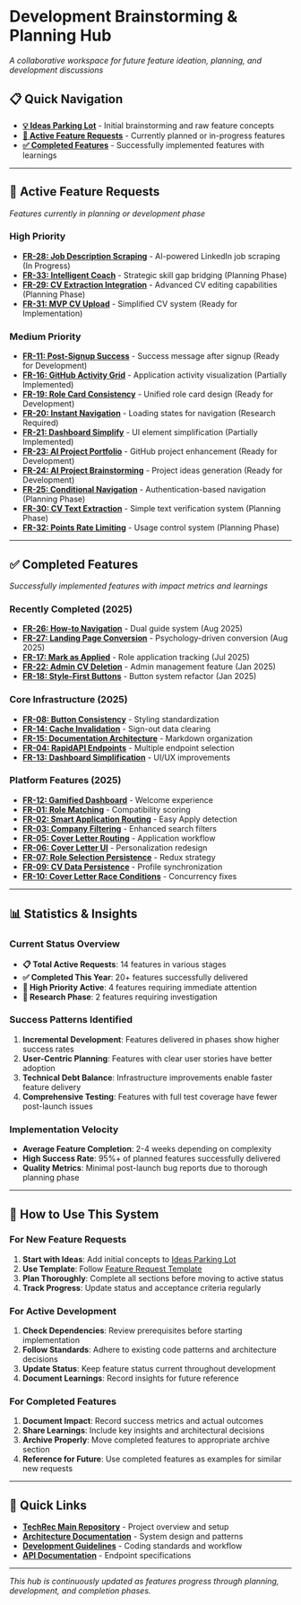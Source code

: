 # Development Brainstorming & Planning Hub

*A collaborative workspace for future feature ideation, planning, and development discussions*

## 📋 Quick Navigation

- **[💡 Ideas Parking Lot](./ideas-parking-lot.md)** - Initial brainstorming and raw feature concepts
- **[🚀 Active Feature Requests](#active-feature-requests)** - Currently planned or in-progress features
- **[✅ Completed Features](#completed-features)** - Successfully implemented features with learnings

---

## 🚀 Active Feature Requests

*Features currently in planning or development phase*

### High Priority
- **[FR-28: Job Description Scraping](./active/FR-28-job-description-scraping.md)** - AI-powered LinkedIn job scraping (In Progress)
- **[FR-33: Intelligent Coach](./active/FR-33-intelligent-coach.md)** - Strategic skill gap bridging (Planning Phase)
- **[FR-29: CV Extraction Integration](./active/FR-29-cv-extraction-integration.md)** - Advanced CV editing capabilities (Planning Phase)
- **[FR-31: MVP CV Upload](./active/FR-31-mvp-cv-upload.md)** - Simplified CV system (Ready for Implementation)

### Medium Priority  
- **[FR-11: Post-Signup Success](./active/FR-11-post-signup-success.md)** - Success message after signup (Ready for Development)
- **[FR-16: GitHub Activity Grid](./active/FR-16-github-activity-grid.md)** - Application activity visualization (Partially Implemented)
- **[FR-19: Role Card Consistency](./active/FR-19-role-card-consistency.md)** - Unified role card design (Ready for Development)
- **[FR-20: Instant Navigation](./active/FR-20-instant-navigation.md)** - Loading states for navigation (Research Required)
- **[FR-21: Dashboard Simplify](./active/FR-21-dashboard-simplify.md)** - UI element simplification (Partially Implemented)
- **[FR-23: AI Project Portfolio](./active/FR-23-ai-project-portfolio.md)** - GitHub project enhancement (Ready for Development)
- **[FR-24: AI Project Brainstorming](./active/FR-24-ai-project-brainstorming.md)** - Project ideas generation (Ready for Development)
- **[FR-25: Conditional Navigation](./active/FR-25-conditional-navigation.md)** - Authentication-based navigation (Planning Phase)
- **[FR-30: CV Text Extraction](./active/FR-30-cv-text-extraction.md)** - Simple text verification system (Planning Phase)
- **[FR-32: Points Rate Limiting](./active/FR-32-points-rate-limiting.md)** - Usage control system (Planning Phase)

---

## ✅ Completed Features

*Successfully implemented features with impact metrics and learnings*

### Recently Completed (2025)
- **[FR-26: How-to Navigation](./completed/FR-26-how-to-navigation.md)** - Dual guide system (Aug 2025)
- **[FR-27: Landing Page Conversion](./completed/FR-27-landing-page-conversion.md)** - Psychology-driven conversion (Aug 2025)
- **[FR-17: Mark as Applied](./completed/FR-17-mark-as-applied.md)** - Role application tracking (Jul 2025)
- **[FR-22: Admin CV Deletion](./completed/FR-22-admin-cv-deletion.md)** - Admin management feature (Jan 2025)
- **[FR-18: Style-First Buttons](./completed/FR-18-style-first-buttons.md)** - Button system refactor (Jan 2025)

### Core Infrastructure (2025)
- **[FR-08: Button Consistency](./completed/FR-08-button-consistency.md)** - Styling standardization
- **[FR-14: Cache Invalidation](./completed/FR-14-cache-invalidation.md)** - Sign-out data clearing
- **[FR-15: Documentation Architecture](./completed/FR-15-documentation-architecture.md)** - Markdown organization
- **[FR-04: RapidAPI Endpoints](./completed/FR-04-rapidapi-endpoints.md)** - Multiple endpoint selection
- **[FR-13: Dashboard Simplification](./completed/FR-13-dashboard-simplification.md)** - UI/UX improvements

### Platform Features (2025)
- **[FR-12: Gamified Dashboard](./completed/FR-12-gamified-dashboard.md)** - Welcome experience
- **[FR-01: Role Matching](./completed/FR-01-role-matching.md)** - Compatibility scoring
- **[FR-02: Smart Application Routing](./completed/FR-02-smart-application-routing.md)** - Easy Apply detection
- **[FR-03: Company Filtering](./completed/FR-03-company-filtering.md)** - Enhanced search filters
- **[FR-05: Cover Letter Routing](./completed/FR-05-cover-letter-routing.md)** - Application workflow
- **[FR-06: Cover Letter UI](./completed/FR-06-cover-letter-ui.md)** - Personalization redesign
- **[FR-07: Role Selection Persistence](./completed/FR-07-role-selection-persistence.md)** - Redux strategy
- **[FR-09: CV Data Persistence](./completed/FR-09-cv-data-persistence.md)** - Profile synchronization
- **[FR-10: Cover Letter Race Conditions](./completed/FR-10-cover-letter-race-conditions.md)** - Concurrency fixes

---

## 📊 Statistics & Insights

### Current Status Overview
- **📋 Total Active Requests**: 14 features in various stages
- **✅ Completed This Year**: 20+ features successfully delivered
- **🎯 High Priority Active**: 4 features requiring immediate attention
- **🔬 Research Phase**: 2 features requiring investigation

### Success Patterns Identified
1. **Incremental Development**: Features delivered in phases show higher success rates
2. **User-Centric Planning**: Features with clear user stories have better adoption
3. **Technical Debt Balance**: Infrastructure improvements enable faster feature delivery
4. **Comprehensive Testing**: Features with full test coverage have fewer post-launch issues

### Implementation Velocity
- **Average Feature Completion**: 2-4 weeks depending on complexity
- **High Success Rate**: 95%+ of planned features successfully delivered
- **Quality Metrics**: Minimal post-launch bug reports due to thorough planning phase

---

## 📝 How to Use This System

### For New Feature Requests
1. **Start with Ideas**: Add initial concepts to [Ideas Parking Lot](./ideas-parking-lot.md)
2. **Use Template**: Follow [Feature Request Template](./templates/feature-request-template.md)
3. **Plan Thoroughly**: Complete all sections before moving to active status
4. **Track Progress**: Update status and acceptance criteria regularly

### For Active Development
1. **Check Dependencies**: Review prerequisites before starting implementation
2. **Follow Standards**: Adhere to existing code patterns and architecture decisions
3. **Update Status**: Keep feature status current throughout development
4. **Document Learnings**: Record insights for future reference

### For Completed Features
1. **Document Impact**: Record success metrics and actual outcomes
2. **Share Learnings**: Include key insights and architectural decisions
3. **Archive Properly**: Move completed features to appropriate archive section
4. **Reference for Future**: Use completed features as examples for similar new requests

---

## 🔗 Quick Links

- **[TechRec Main Repository](../README.md)** - Project overview and setup
- **[Architecture Documentation](../docs/architecture/)** - System design and patterns  
- **[Development Guidelines](../CLAUDE.md)** - Coding standards and workflow
- **[API Documentation](../docs/api/)** - Endpoint specifications

---

*This hub is continuously updated as features progress through planning, development, and completion phases.*